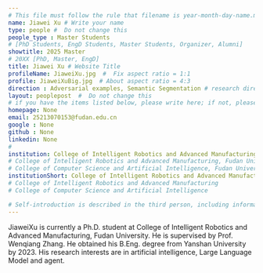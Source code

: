 ```yaml
---
# This file must follow the rule that filename is year-month-day-name.md .
name: Jiawei Xu # Write your name
type: people #  Do not change this
people_type : Master Students
# [PhD Students, EngD Students, Master Students, Organizer, Alumni]
showtitle: 2025 Master
# 20XX [PhD, Master, EngD]
title: Jiawei Xu # Website Title
profileName: JiaweiXu.jpg  #  Fix aspect ratio = 1:1  
profile: JiaweiXuBig.jpg  # About aspect ratio = 4:3
direction : Adversarial examples, Semantic Segmentation # research direction
layout: peoplepost  #  Do not change this
# if you have the items listed below, please write here; if not, please write None.
homepage: None
email: 25213070153@fudan.edu.cn
google : None
github : None
linkedin: None
# 
institution: College of Intelligent Robotics and Advanced Manufacturing, Fudan University
# College of Intelligent Robotics and Advanced Manufacturing, Fudan University
# College of Computer Science and Artificial Intelligence, Fudan University
institutionShort: College of Intelligent Robotics and Advanced Manufacturing
# College of Intelligent Robotics and Advanced Manufacturing
# College of Computer Science and Artificial Intelligence

# Self-introduction is described in the third person, including information such as educational experience(B/M/P), graduation career development 
---
```


JiaweiXu is currently a Ph.D. student at College of Intelligent Robotics and Advanced Manufacturing, Fudan University.  He is supervised by Prof. Wenqiang Zhang. He obtained his B.Eng. degree from Yanshan University by 2023. His research interests are in artificial intelligence, Large Language Model and agent.

 

